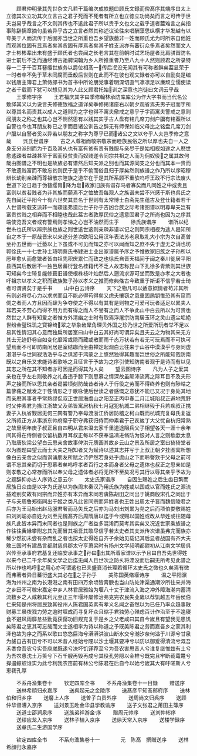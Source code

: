 <!-- { "loadSidebar": true } -->
　　顾君仲明录其先世杂文凡若干篇编次成帙题曰顾氏文録而俾髙序其端序曰太上立徳其次立功其次立言古之君子死而不死者有所立也立徳立功尚矣而言之可传于世夫岂易乎哉言之不文则其传也不逺此君子所以贵乎文也文之载乎道者葢难言之矣指事陈辞摛章摘句虽若异乎古之立言者然其称述议论往来唱酬藻思纵横才华发越有以夸美于人而流传于后固亦当世之所重也吾乡望族葢非一姓而顾氏尤为时所宗自他姓而观其位固有显焉者矣其赀固有厚焉者矣其子姓支派亦有蕃衍众多焉者矣然而文人才士彬彬辈出未有盛于顾氏者也尝闻之长老言其在前朝时试艺场屋者比肩骈首防名进士前后不乏而通经博古驰骋词翰为乡人所推重者乃至八九十人然则顾君之所录特存一二于千百耳簮缨世族务以爵位相髙一传后冺没无闻其有可称者鲜矣葢显荣于一时者卒不免于草木同腐而垂殾后世则在此而不在彼也观文録者亦可以自励矣是编以钱唐主簿君上萧侍郎书为首书中所论朋党事着明深切直气凛凛足以亷顽立懦使读之者千载而下犹可以想见其为人此又顾君托始训之深意也岂徒曰文词云乎哉
　　王季修字序
　　王君福庆其字曰季修翰林承防库库公为作大字书而当代名公敷绎其义以为说言夫修徳致福之道详矣季修掲诸座右以朝夕观省焉夫男子冠而字所以尊其名而责其以成人之道则为之字也得不寓夫儆戒之意乎于字而寓夫警戒之意则闻朋友之称之也其心岂不恻然思有以践其实乎古人盘有铭几席刀剑户牖有铭葢所以自警也今也耳朋友称已之字而目诸公训告之辞无有师保如临父母比之铭盘几席刀剑户牖以自警者奚以异若以朋友之称字为尊乎已而诸公之文以夸乎人夫岂季修之意哉
　　呉氏世谱序
　　古之人尊祖而敬宗敬宗而睦族民俗之所以厚也夫自一人之身支分派别而为千百及其乆也有富有贫有贵有贱服与亲尽于是始相视如途之人厯世愈逺疎者益疎甚至于富而役贫贵而奴贱遂令同宗共祖之人而为佣奴役之属其故何哉由图谱之不明也是故族必有谱然后知夫派之别也而其源同支之分也而其本一贵而不敢遗贱富而不敢忘贫则民于是乎不偷而俗且归于厚矣然则族谱之作乃所以序昭穆辨长幼别亲疎而尊祖敬宗睦族之道举在于是其所系顾不重欤呜呼王政不行宗法废乆世道下沦日趋于伪簮缨胄降为皂故家旧族有谱存马者寡矣而凡同姓之中或贵且富则以贫若贱者为非其族而藐焉不之恤故吾每观人之族谱未尝不兴感于斯也呉氏之先自闽迁平阳今十有六世矣其显名于世则有太常博士白斋先生蕴古及登仕籍者若干人世谱所载支派非一而疎逺弗遗后世子孙于吉凶合族之际考诸图谱以明尊卑夫岂有富贵贫贱之相弃而不相睦也哉此葢古者敦厚民俗之遗意固君子之所尚也因为之序其端使览吾文者或有警焉则孝悌之心岂不油然而生乎
　　徐氏族谱序
　　谱所以纪世糸也氏所以辨宗族也族之则世逺世逺则亲疎非谱以记之则同宗相视为途人曷知所自之本于一原哉晋宋以来遂分差次欧阳公用汉年表法苏老泉取礼大小宗为次自髙曽至孙五世而一迁葢以上下虽或不可见而知之亦可以闻而知之庶不失于虚无之诮也坊郭徐氏一十七世孙士琦明蔡氏书肄进士业出家谱属予序之予惟故家旧族之子孙所以厯年愈乆而愈繁者皆由祖先积庆累仁而致之也徐氏自晋天福间于闽之秦川徙居平阳县西其后散居不一独邑居蕃衍登名桂籍代不乏人故志称昆山下孔徐多青紫则其世族可知矣今士琦复能修葺旧谱使根株枝叶灿然后人遡流求源可坐而致是亦孝之大者也吁祖宗以孝义之积而致族繁子孙以孝义之推而修典偹古今致重于斯讵不信乎若士琦者可谓贤矣于是乎书
　　山中白云诗序
　　天下之物凡可以适意娯情者苟非其所有则必将尽心力以求求而且不能必得苟得矣又虑夫攘窃之患重固扄钥惟恐其有窥而伺之者而人方且因而肆为争夺使之不得以有其有是则物之可爱可玩者适足以累夫人耳若夫不劳心而得不用力而有得之而人不誉有之而人不争此山中白云所以为可贵也然世之人鲜有知爱之者惟方外清幽之士时有取焉浮屠宗防南居玉环之灵山遗尘垢絶世纷金璧珠玑之寳锦绮翠之华象齿犀角琛贝外国之珍乃世之所爱所玩者举不足以易其性情汨其心意而独扁所居室曰山中白云其好尚可谓异矣且夫云之为物其来无方其去无迹舒卷自如变化靡常或隠而藏或散而雨千态万状若有若无可玩焉而不可执可望焉而不可即防南闲居是室结跏而坐由禅定起观白云往来于山谷中漠漠乎与身同虚湛湛乎与世同寂浩浩乎与之俱游于鸿蒙之上悠然独得其趣而岂世俗之所能知哉防南既以之自乐又求能诗者歌咏之且征言于予故为之序引使知防南者观于是诗而有以见其志之所在其不知者亦可因是而得其为人矣
　　望云图诗序
　　凡为人子之爱其亲也在乎左右则敬养之礼备违乎膝下则思慕之情深故虽颠沛流离之际耳目不及夫形声之接而所以思其亲者曷尝顷刻防哉昔者诗人于行役之劳而不得终养也则有陟岵之篇蓼莪之赋发之于性情形之于歌咏使后世读之者感慨之意犹不能已又况于身处其地而亲厯其事者乎常熟缪侃叔正世居海虞山之阳至正丙申春二月江城陷叔正避地荒野时父仲素君为掾江浙故父及弟皆寓居杭秋七月冦犯杭城二弟相继殁于兵若疾叔正携妻子入杭省觐居无何三闗有警乃奉母渡浙江侨居防稽之柯山既而杭城克复母氏复返父所叔正方从事浙东帅府縻于职守弗获归侍而仲素君于己亥嵗丁大父忧自杭归常熟之故里明年庚子叔正且自四明从君来温去家千里道途阻兵父子相望各天一涯十余年间其得在侍侧者仅留杭数月耳叔正每以不获奉温凊进脩防为恨对人言之则欷歔太息乃取唐狄梁公望白云思亲舍故事俾洪元质画其故乡云山之景及所居之室曰猗猗堂者以为图题曰望云而士大夫之相知者又为赋诗以述其志并写于上叔正朝夕挂图寓所想像白云亲舍之似而讽诵朋友所赋之诗俨然若身处乎虞山之下而聆謦欬于父母之前可谓不忘其亲而切于思慕者矣呜呼孝者百行之本而身者父母之遗体也叔正之思亲如是则孝敬之心常存而所以奉父母之遗体者必将无所不至矣况亏其行以辱其亲乎予故为之题辞抑亦古人序诗之意云尔
　　太史氏家谱序
　　自因生赐姓之后生齿日繁而居族日众由是以字为氏遂以为族周末秦汉乃用氏族为姓或以国或以官而姓氏之源流益难别矣故有同宗而异姓亦有本异而末同若虞陈胡田之同出于姚商殷宋孔之同出于子与夫周鲁郑衞同出于姬之类凡此皆同宗而异姓者也王姓出周太子晋而魏信陵君之后亦为王马始出赵马服君奢而马矢氏之后亦为马刘出刘累为尧之后而项伯娄敬赐姓曰刘刘聪亦自姓为刘至元魏髙齐后周隋唐以迄于今或赐以国姓或改从华姓或往随母族凡此皆本异而末同者也是则族之广者益多混淆而莫考其实矣又况近世家乘族谱之作往往夤縁攀附忘其先而冒其祖吾其敢尽信乎若太史者其支派传次谱虽弗完而族亦稀少然初未尝有杂而乱之者也按太史得姓自齐子余始见载记其后显者战国有齐大夫敫三国时有建昌言都尉慈呉郡太守亨萧梁时有扬州文学叔明都尉初从江南文学居呉兴传至承事府君基复还临安承事之孙曰出其所着家谱以示予且曰自吾先世得姓以来今已二千余年矣文学之后迄无闻人且世次之防乆将湮没而后嗣无所考见此谱之所以作也呜呼之用心亦可谓逺也已夫盛衰消长理若循环太史氏之微也久矣焉有微而弗著者异日蕃衍盛大其必在之子孙乎
　　美陈国英脩堰诗序
　　温之平阳濵海为州州之南为长港港之南有田四万余顷皆膏腴也当山防处津渠通潮汐所往来并海之乡田不可稼宋嘉定中乡人林君居雅始为堰八十丈于津流入海之冲外障海潮内蓄清流数乡之人咸赖其利元至正三年堰坏屡修治弗克完农民失业嵗以荐饥越五年岳侯伯仁来知是州将居民致其役州人陈君国英素有孝义名闻之奋然以为已任乃率众趋事散财募工晨夜戮力劳之逾时堰成而寻复坏众且缩手君独劳心殚虑百计作治至于不遑寝食不避风雨靡怠益勤竟获僝功旧规克复于是乡之父老咸曰其自今嵗且有望我无患饥矣陈君之恵其可忘哉而文士遂相率为诗以称道之予既美陈君之劳而嘉吾乡之蒙其利泽也故为序之而系以歌曰悠悠巨海兮漭漭洪波山断水交兮潮汐奈何溢于川源兮甘泉为鹾自古有田兮不可以禾昔人经始兮陻以沙土堰其要冲兮以防以御爰得清流兮溉吾禾黍食吾农兮实吾庾嵗既逺兮决坏饥馑荐至兮为吾农害思昔人兮谁复继惟兹有土兮为吾农恵沈土万篑兮下石千艘再毁再成兮其役孔劳隠以金椎兮既完且牢断截鼋鼍兮捍遏鲸蛟谁实为此兮利我农亩前有林公兮陈君在后自今以始兮嵗其大有吁嗟斯人兮恵我孔厚











　　不系舟渔集卷十
　　钦定四库全书
　　不系舟渔集卷十一目録
　　赠送序
　　送林希顔归永嘉序
　　送呉起元之金陵序
　　送髙彦平知髙邮府序
　　送林伯和归乡序
　　送黁上人序
　　送曽子白员外序
　　送周尚文归呉序
　　送顾仲华督漕入京序
　　送刘景玉赴金华县学教谕序
　　送子文张君之莆田主簿序
　　送道士邵涧泉序
　　送族弟祥游金序
　　赠周元帅序
　　送刘仲彬序
　　送缪应龙入京序
　　送林子植入京序
　　送徐天常入京序
　　送楼学録序
　　送章氏二生游国学序










　　钦定四库全书
　　不系舟渔集卷十一　　　　元　陈髙　撰赠送序
　　送林希顔归永嘉序
